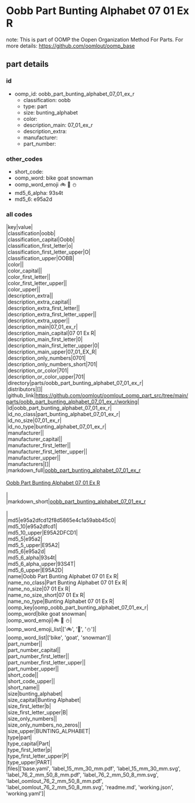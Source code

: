 # Oobb Part Bunting Alphabet 07 01 Ex R  

note: This is part of OOMP the Oopen Organization Method For Parts. For more details: https://github.com/oomlout/oomp_base

##  part details





### id
* oomp_id: oobb_part_bunting_alphabet_07_01_ex_r
  * classification: oobb
  * type: part
  * size: bunting_alphabet
  * color: 
  * description_main: 07_01_ex_r
  * description_extra: 
  * manufacturer: 
  * part_number: 

### other_codes
* short_code: 
* oomp_word: bike goat snowman
* oomp_word_emoji :bike: :goat: :snowman:
* md5_6_alpha: 93s4t
* md5_6: e95a2d

### all codes 
|key|value|  
|classification|oobb|  
|classification_capital|Oobb|  
|classification_first_letter|o|  
|classification_first_letter_upper|O|  
|classification_upper|OOBB|  
|color||  
|color_capital||  
|color_first_letter||  
|color_first_letter_upper||  
|color_upper||  
|description_extra||  
|description_extra_capital||  
|description_extra_first_letter||  
|description_extra_first_letter_upper||  
|description_extra_upper||  
|description_main|07_01_ex_r|  
|description_main_capital|07 01 Ex R|  
|description_main_first_letter|0|  
|description_main_first_letter_upper|0|  
|description_main_upper|07_01_EX_R|  
|description_only_numbers|0701|  
|description_only_numbers_short|701|  
|description_or_color|701|  
|description_or_color_upper|701|  
|directory|parts/oobb_part_bunting_alphabet_07_01_ex_r|  
|distributors|[]|  
|github_link|https://github.com/oomlout/oomlout_oomp_part_src/tree/main/parts/oobb_part_bunting_alphabet_07_01_ex_r/working|  
|id|oobb_part_bunting_alphabet_07_01_ex_r|  
|id_no_class|part_bunting_alphabet_07_01_ex_r|  
|id_no_size|07_01_ex_r|  
|id_no_type|bunting_alphabet_07_01_ex_r|  
|manufacturer||  
|manufacturer_capital||  
|manufacturer_first_letter||  
|manufacturer_first_letter_upper||  
|manufacturer_upper||  
|manufacturers|[]|  
|markdown_full|[oobb_part_bunting_alphabet_07_01_ex_r](https://github.com/oomlout/oomlout_oomp_part_src/tree/main/parts/oobb_part_bunting_alphabet_07_01_ex_r/working)<br>[](https://github.com/oomlout/oomlout_oomp_part_src/tree/main/parts/oobb_part_bunting_alphabet_07_01_ex_r/working)<br>[Oobb Part Bunting Alphabet 07 01 Ex R](https://github.com/oomlout/oomlout_oomp_part_src/tree/main/parts/oobb_part_bunting_alphabet_07_01_ex_r/working)<br><br>|  
|markdown_short|[oobb_part_bunting_alphabet_07_01_ex_r](https://github.com/oomlout/oomlout_oomp_part_src/tree/main/parts/oobb_part_bunting_alphabet_07_01_ex_r/working)<br><br>|  
|md5|e95a2dfcd12f8d5865e4c1a59abb45c0|  
|md5_10|e95a2dfcd1|  
|md5_10_upper|E95A2DFCD1|  
|md5_5|e95a2|  
|md5_5_upper|E95A2|  
|md5_6|e95a2d|  
|md5_6_alpha|93s4t|  
|md5_6_alpha_upper|93S4T|  
|md5_6_upper|E95A2D|  
|name|Oobb Part Bunting Alphabet 07 01 Ex R|  
|name_no_class|Part Bunting Alphabet 07 01 Ex R|  
|name_no_size|07 01 Ex R|  
|name_no_size_short|07 01 Ex R|  
|name_no_type|Bunting Alphabet 07 01 Ex R|  
|oomp_key|oomp_oobb_part_bunting_alphabet_07_01_ex_r|  
|oomp_word|bike goat snowman|  
|oomp_word_emoji|:bike: :goat: :snowman:|  
|oomp_word_emoji_list|[':bike:', ':goat:', ':snowman:']|  
|oomp_word_list|['bike', 'goat', 'snowman']|  
|part_number||  
|part_number_capital||  
|part_number_first_letter||  
|part_number_first_letter_upper||  
|part_number_upper||  
|short_code||  
|short_code_upper||  
|short_name||  
|size|bunting_alphabet|  
|size_capital|Bunting Alphabet|  
|size_first_letter|b|  
|size_first_letter_upper|B|  
|size_only_numbers||  
|size_only_numbers_no_zeros||  
|size_upper|BUNTING_ALPHABET|  
|type|part|  
|type_capital|Part|  
|type_first_letter|p|  
|type_first_letter_upper|P|  
|type_upper|PART|  
|files|['base.yaml', 'label_15_mm_30_mm.pdf', 'label_15_mm_30_mm.svg', 'label_76_2_mm_50_8_mm.pdf', 'label_76_2_mm_50_8_mm.svg', 'label_oomlout_76_2_mm_50_8_mm.pdf', 'label_oomlout_76_2_mm_50_8_mm.svg', 'readme.md', 'working.json', 'working.yaml']|  
